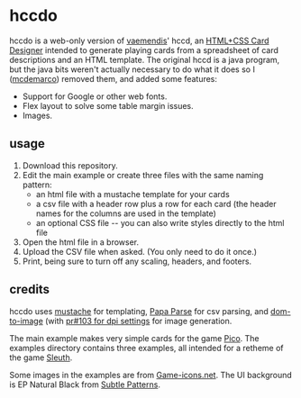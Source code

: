 hccdo
=====

hccdo is a web-only version of [vaemendis](https://github.com/vaemendis)' hccd, an [HTML+CSS Card Designer](https://github.com/vaemendis/hccd/) intended to generate playing cards from a spreadsheet of card descriptions and an HTML template.  The original hccd is a java program, but the java bits weren't actually necessary to do what it does so I ([mcdemarco](https://github.com/mcdemarco)) removed them, and added some features:

* Support for Google or other web fonts.
* Flex layout to solve some table margin issues.
* Images.


usage
-----

1. Download this repository.
2. Edit the main example or create three files with the same naming pattern:
   * an html file with a mustache template for your cards
   * a csv file with a header row plus a row for each card (the header names for the columns are used in the template)
   * an optional CSS file -- you can also write styles directly to the html file
3. Open the html file in a browser.
4. Upload the CSV file when asked.  (You only need to do it once.)
4. Print, being sure to turn off any scaling, headers, and footers.


credits
---------

hccdo uses [mustache](https://mustache.github.io) for templating, [Papa Parse](http://papaparse.com) for csv parsing, and [dom-to-image](https://github.com/tsayen/dom-to-image/) (with [pr#103 for dpi settings](https://github.com/tsayen/dom-to-image/pull/103) for image generation.

The main example makes very simple cards for the game [Pico](https://boardgamegeek.com/boardgame/2051/pico).  The examples directory contains three examples, all intended for a retheme of the game [Sleuth](https://boardgamegeek.com/boardgame/594/sleuth).

Some images in the examples are from [Game-icons.net](http://game-icons.net).  The UI background is EP Natural Black from [Subtle Patterns](https://www.toptal.com/designers/subtlepatterns/ep-natural-black/).

